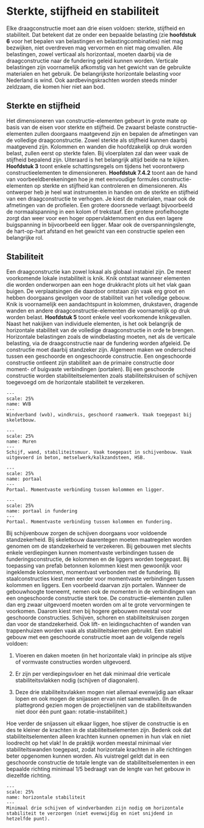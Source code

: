 # Sterkte, stijfheid en stabiliteit

Elke draagconstructie moet aan drie eisen voldoen: sterkte, stijfheid en stabiliteit. Dat betekent dat ze onder een bepaalde belasting (zie **hoofdstuk 6** voor het bepalen van belastingen en belastingcombinaties) niet mag bezwijken, niet overdreven mag vervormen en niet mag omvallen. Alle belastingen, zowel verticaal als horizontaal, moeten daarbij via de draagconstructie naar de fundering geleid kunnen worden. Verticale belastingen zijn voornamelijk afkomstig van het gewicht van de gebruikte materialen en het gebruik. De belangrijkste horizontale belasting voor Nederland is wind. Ook aardbevingskrachten worden steeds minder zeldzaam, die komen hier niet aan bod.

## Sterkte en stijfheid
Het dimensioneren van constructie-elementen gebeurt in grote mate op basis van de eisen voor sterkte en stijfheid. De zwaarst belaste constructie-elementen zullen doorgaans maatgevend zijn en bepalen de afmetingen van de volledige draagconstructie. Zowel sterkte als stijfheid kunnen daarbij maatgevend zijn. Kolommen en wanden die hoofdzakelijk op druk worden belast, zullen eerst op sterkte falen. Bij vloerplaten zal dan weer vaak de stijfheid bepalend zijn. Uiteraard is het belangrijk altijd beide na te kijken. **Hoofdstuk 3** toont enkele schattingsregels om tijdens het voorontwerp constructieelementen te dimensioneren. **Hoofdstuk 7.4.2** toont aan de hand van voorbeeldberekeningen hoe je met eenvoudige formules constructie-elementen op sterkte en stijfheid kan controleren en dimensioneren. Als ontwerper heb je heel wat instrumenten in handen om de sterkte en stijfheid van een draagconstructie te verhogen. Je kiest de materialen, maar ook de afmetingen van de profielen. Een grotere doorsnede verlaagt bijvoorbeeld de normaalspanning in een kolom of trekstaaf. Een grotere profielhoogte zorgt dan weer voor een hoger oppervlaktemoment en dus een lagere buigspanning in bijvoorbeeld een ligger. Maar ook de overspanningslengte, de hart-op-hart afstand en het gewicht van een constructie spelen een belangrijke rol.

## Stabiliteit
Een draagconstructie kan zowel lokaal als globaal instabiel zijn. De meest voorkomende lokale instabiliteit is knik. Knik ontstaat wanneer elementen die worden onderworpen aan een hoge drukkracht plots uit het vlak gaan buigen. De verplaatsingen die daardoor ontstaan zijn vaak erg groot en hebben doorgaans gevolgen voor de stabiliteit van het volledige gebouw. Knik is voornamelijk een aandachtspunt in kolommen, drukstaven, dragende wanden en andere draagconstructie-elementen die voornamelijk op druk worden belast. **Hoofdstuk 5** toont enkele veel voorkomende knikgevallen. Naast het nakijken van individuele elementen, is het ook belangrijk de horizontale stabiliteit van de volledige draagconstructie in orde te brengen. Horizontale belastingen zoals de windbelasting moeten, net als de verticale belasting, via de draagconstructie naar de fundering worden afgeleid. De constructie moet daarbij standzeker zijn. Algemeen maken we onderscheid tussen een geschoorde en ongeschoorde constructie. Een ongeschoorde constructie ontleent zijn stabiliteit aan de primaire constructie door moment- of buigvaste verbindingen (portalen). Bij een geschoorde constructie worden stabiliteitselementen zoals stabiliteitskruisen of schijven toegevoegd om de horizontale stabiliteit te verzekeren.

```{figure} Images/Figuur2WVB.jpg
---
scale: 25%
name: WVB
---
Windverband (wvb), windkruis, geschoord raamwerk. Vaak toegepast bij skeletbouw.
```

```{figure} Images/Figuur3Muren.jpg
---
scale: 25%
name: Muren
---
Schijf, wand, stabiliteitsmuur. Vaak toegepast in schijvenbouw. Vaak uitgevoerd in beton, metselwerk/kalkzandsteen, HSB.
```

```{figure} Images/Figuur4portaal.jpg
---
scale: 25%
name: portaal
---
Portaal. Momentvaste verbinding tussen kolommen en ligger.
```

```{figure} Images/Figuur5portaalinfundering.jpg
---
scale: 25%
name: portaal in fundering
---
Portaal. Momentvaste verbinding tussen kolommen en fundering.
```

Bij schijvenbouw zorgen de schijven doorgaans voor voldoende standzekerheid. Bij skeletbouw daarentegen moeten maatregelen worden genomen om de standzekerheid te verzekeren. Bij gebouwen met slechts enkele verdiepingen kunnen momentvaste verbindingen tussen de funderingsconstructie, de kolommen en de liggers worden toegepast. Bij toepassing van prefab betonnen kolommen kiest men gewoonlijk voor ingeklemde kolommen, momentvast verbonden met de fundering. Bij staalconstructies kiest men eerder voor momentvaste verbindingen tussen kolommen en liggers. Een voorbeeld daarvan zijn portalen. Wanneer de gebouwhoogte toeneemt, nemen ook de momenten in de verbindingen van een ongeschoorde constructie sterk toe. De constructie-elementen zullen dan erg zwaar uitgevoerd moeten worden om al te grote vervormingen te voorkomen. Daarom kiest men bij hogere gebouwen meestal voor geschoorde constructies. Schijven, schoren en stabiliteitskruisen zorgen dan voor de standzekerheid. Ook lift- en leidingschachten of wanden van trappenhuizen worden vaak als stabiliteitskernen gebruikt. Een stabiel gebouw met een geschoorde constructie moet aan de volgende regels voldoen:

1. Vloeren en daken moeten (in het horizontale vlak) in principe als stijve of vormvaste constructies worden uitgevoerd.

2. Er zijn per verdiepingsvloer en het dak minimaal drie verticale stabiliteitsvlakken nodig (schijven of diagonalen).

3. Deze drie stabiliteitsvlakken mogen niet allemaal evenwijdig aan elkaar lopen en ook mogen de snijassen ervan niet samenvallen. (In de plattegrond gezien mogen de projectielijnen van de stabiliteitswanden niet door één punt gaan: rotatie-instabiliteit.)

Hoe verder de snijassen uit elkaar liggen, hoe stijver de constructie is en des te kleiner de krachten in de stabiliteitselementen zijn. Bedenk ook dat stabiliteitselementen alleen krachten kunnen opnemen in hun vlak en niet loodrecht op het vlak! In de praktijk worden meestal minimaal vier stabiliteitswanden toegepast, zodat horizontale krachten in alle richtingen beter opgenomen kunnen worden. Als vuistregel geldt dat in een geschoorde constructie de totale lengte van de stabiliteitselementen in een bepaalde richting minimaal 1/5 bedraagt van de lengte van het gebouw in diezelfde richting.

```{figure} Images/Figuur6horizontalestabiliteit.jpg
---
scale: 25%
name: horizontale stabiliteit
---
Minimaal drie schijven of windverbanden zijn nodig om horizontale stabiliteit te verzorgen (niet evenwijdig en niet snijdend in hetzelfde punt).
```
